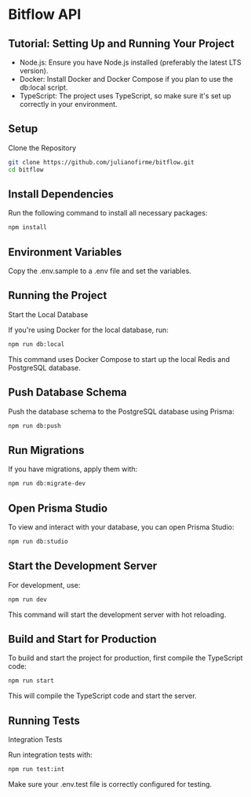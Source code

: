 # Bitflow API

## Tutorial: Setting Up and Running Your Project
- Node.js: Ensure you have Node.js installed (preferably the latest LTS version).
- Docker: Install Docker and Docker Compose if you plan to use the db:local script.
- TypeScript: The project uses TypeScript, so make sure it's set up correctly in your environment.

## Setup
Clone the Repository

```bash
git clone https://github.com/julianofirme/bitflow.git
cd bitflow
```

## Install Dependencies

Run the following command to install all necessary packages:

```bash
npm install
```

## Environment Variables

Copy the .env.sample to a .env file and set the variables.

## Running the Project
Start the Local Database

If you're using Docker for the local database, run:
```bash
npm run db:local
```
This command uses Docker Compose to start up the local Redis and PostgreSQL database.

## Push Database Schema

Push the database schema to the PostgreSQL database using Prisma:
```bash
npm run db:push
```

## Run Migrations

If you have migrations, apply them with:
``` bash
npm run db:migrate-dev
```
## Open Prisma Studio

To view and interact with your database, you can open Prisma Studio:
```bash
npm run db:studio
```

## Start the Development Server

For development, use:
```bash
npm run dev
```
This command will start the development server with hot reloading.

## Build and Start for Production

To build and start the project for production, first compile the TypeScript code:
```bash
npm run start
```
This will compile the TypeScript code and start the server.

## Running Tests
Integration Tests

Run integration tests with:

```bash
npm run test:int
```
Make sure your .env.test file is correctly configured for testing.